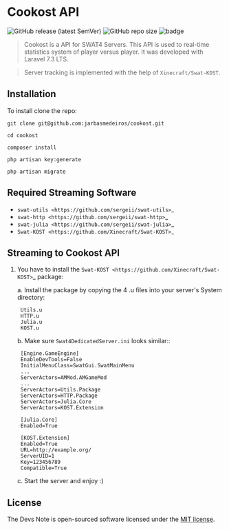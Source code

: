 # Cookost API

![GitHub release (latest SemVer)](https://img.shields.io/github/v/release/jarbasmedeiros/cookost?style=for-the-badge)
![GitHub repo size](https://img.shields.io/github/repo-size/jarbasmedeiros/cookost?color=orange&style=for-the-badge)
![badge](https://img.shields.io/github/license/jarbasmedeiros/devs-notes-api?style=for-the-badge)

>Cookost is a API for SWAT4 Servers.  This API is used to real-time statistics system of 
player versus player. It was developed with Laravel 7.3 LTS.

>Server tracking is implemented with the help of ``Xinecraft/Swat-KOST``.

## Installation

To install clone the repo:

``git clone git@github.com:jarbasmedeiros/cookost.git``

``cd cookost``

``composer install``

``php artisan key:generate``

``php artisan migrate``

## Required Streaming Software

* `swat-utils <https://github.com/sergeii/swat-utils>`_
* `swat-http <https://github.com/sergeii/swat-http>`_
* `swat-julia <https://github.com/sergeii/swat-julia>`_
* `Swat-KOST <https://github.com/Xinecraft/Swat-KOST>`_

## Streaming to Cookost API

1. You have to install the `Swat-KOST <https://github.com/Xinecraft/Swat-KOST>`_ package:

    a. Install the package by copying the 4 .u files into your server's System directory:
        
        Utils.u
        HTTP.u
        Julia.u
        KOST.u
    
    b. Make sure ``Swat4DedicatedServer.ini`` looks similar::
        
        [Engine.GameEngine]
        EnableDevTools=False
        InitialMenuClass=SwatGui.SwatMainMenu
        ...
        ServerActors=AMMod.AMGameMod
        ...
        ServerActors=Utils.Package
        ServerActors=HTTP.Package
        ServerActors=Julia.Core
        ServerActors=KOST.Extension
        
        [Julia.Core]
        Enabled=True
        
        [KOST.Extension]
        Enabled=True
        URL=http://example.org/
        ServerUID=1
        Key=123456789
        Compatible=True
    
    c.   Start the server and enjoy :)  
    
## License

The Devs Note is open-sourced software licensed under the [MIT license](https://opensource.org/licenses/MIT).